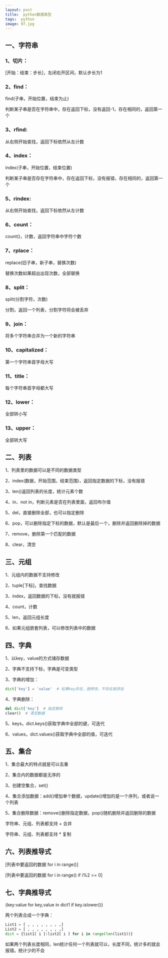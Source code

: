 ```yaml
---
layout: post
title:  python数据类型
tags:  python
image: 07.jpg
---
```


## 一、字符串

### 1、切片：

[开始：结束：步长]，左闭右开区间，默认步长为1

### 2、find：

find(子串，开始位置，结束为止)

判断某子串是否在字符串中，存在返回下标，没有返回-1，存在相同的，返回第一个

### 3、rfind:

从右侧开始查找，返回下标依然从左计数

### 4、index：

index(子串，开始位置，结束位置)

判断某子串是否存在字符串中，存在返回下标，没有报错，存在相同的，返回第一个

### 5、rindex:

从右侧开始查找，返回下标依然从左计数

### 6、count：

count()，计数，返回字符串中字符个数

### 7、rplace：

replace(旧子串，新子串，替换次数)

替换次数如果超出出现次数，全部替换

### 8、split：

split(分割字符，次数)

分割，返回一个列表，分割字符将会被丢弃

### 9、join：

将多个字符串合并为一个新的字符串

### 10、capitalized：

第一个字符串首字母大写

### 11、title：

每个字符串首字母都大写

### 12、lower：

全部转小写

### 13、upper：

全部转大写

## 二、列表

1、列表里的数据可以是不同的数据类型

2、index(数据，开始范围，结束范围)，返回指定数据的下标，没有报错

3、len()返回列表的长度，统计元素个数

4、in、not in，判断元素是否在列表里面，返回布尔值

5、del，直接删除全部，也可以指定删除

6、pop，可以删除指定下标的数据，默认是最后一个，删除并返回删除掉的数据

7、remove，删除第一个匹配的数据

8、clear，清空

## 三、元组

1、元组内的数据不支持修改

2、tuple[下标]，查找数据

3、index，返回数据的下标，没有就报错

4、count，计数

5、len，返回元组长度

6、如果元组嵌套列表，可以修改列表中的数据

## 四、字典	

1、以key，value的方式储存数据

2、字典不支持下标，字典是可变类型

3、字典的增加：

```python
dict['key'] = 'value'  # 如果key存在，就修改，不存在就添加
```

4、字典删除：

```python
del dict['key']  # 指定删除
clear()  # 清空数据
```

5、keys，dict.keys()获取字典中全部的键，可迭代

6、values，dict.values()获取字典中全部的值，可迭代

## 五、集合

1、集合最大的特点就是可以去重

2、集合内的数据都是无序的

3、创建空集合，set()

4、集合添加数据：add()增加单个数据，update()增加的是一个序列，或者说一个列表

5、集合删除数据：remove()删除指定数据，pop()随机删除并返回删除的数据

字符串、元组、列表都支持 + 合并

字符串、元组、列表都支持 * 复制

## 六、列表推导式

[列表中要返回的数据 for i in range()]

[列表中要返回的数据 for i in range() if i%2 == 0]

## 七、字典推导式

{key:value for key,value in dict1 if key.islower()}

两个列表合成一个字典：

```python
List1 = [ , , , , , , , ,]
List2 = [ , , , , , , , ,]
dict = {list1[ i ]:list2[ i ] for i in range(len(list1))}  
```

如果两个列表长度相同，len统计任何一个列表就可以，长度不同，统计多的就会报错。统计少的不会
